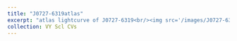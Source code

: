 ```yaml
---
title: "J0727-6319atlas"
excerpt: "atlas lightcurve of J0727-6319<br/><img src='/images/J0727-6319lc.jpg'>"
collection: VY Scl CVs
---
```

